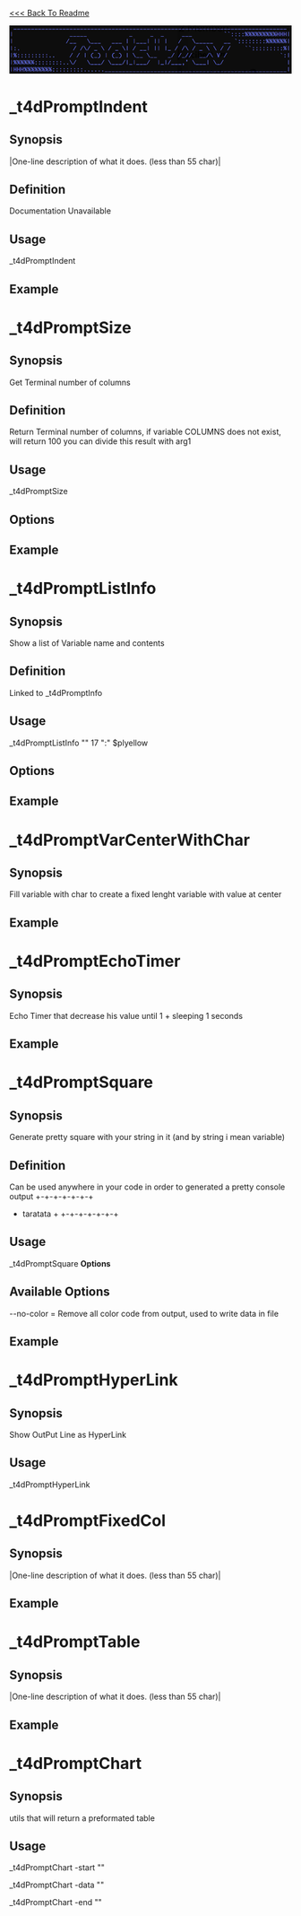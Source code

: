 [<<< Back To Readme](../../../../README.md)
<p align="center">
    <img src="https://github.com/T4D-Suites/T4D-Ressources/blob/master/LogoT4D.png">
</p>

# _t4dPromptIndent

## Synopsis
<p>|One-line description of what it does. (less than 55 char)|</p>


## Definition
<p>

Documentation Unavailable
</p>


## Usage
_t4dPromptIndent <NumberOfIndent> <Content>


## Example
<p>

</p>



# _t4dPromptSize

## Synopsis
<p>Get Terminal number of columns</p>


## Definition
<p>

Return Terminal number of columns, if variable COLUMNS does not exist, will return 100
you can divide this result with arg1
</p>


## Usage
_t4dPromptSize <Arg>


## Options

## Example
<p>

</p>



# _t4dPromptListInfo

## Synopsis
<p>Show a list of Variable name and contents</p>


## Definition
<p>

Linked to _t4dPromptInfo
</p>


## Usage
_t4dPromptListInfo "<List of Variable Names>" 17 ":" $plyellow


## Options

## Example
<p>

</p>



# _t4dPromptVarCenterWithChar

## Synopsis
<p>Fill variable with char to create a fixed lenght variable with value at center</p>


## Example
<p>

</p>



# _t4dPromptEchoTimer

## Synopsis
<p>Echo Timer that decrease his value until 1 + sleeping 1 seconds</p>


## Example
<p>

</p>



# _t4dPromptSquare

## Synopsis
<p>Generate pretty square with your string in it (and by string i mean variable)</p>


## Definition
<p>

Can be used anywhere in your code in order to generated a pretty console output
+-+-+-+-+-+-+
+ taratata  +
+-+-+-+-+-+-+
</p>


## Usage
_t4dPromptSquare **Options** <Args>


## Available Options
--no-color          = Remove all color code from output, used to write data in file


## Example
<p>

</p>



# _t4dPromptHyperLink

## Synopsis
<p>Show OutPut Line as HyperLink</p>


## Usage
_t4dPromptHyperLink <Link> <Name>



# _t4dPromptFixedCol

## Synopsis
<p>|One-line description of what it does. (less than 55 char)|</p>


## Example
<p>

</p>



# _t4dPromptTable

## Synopsis
<p>|One-line description of what it does. (less than 55 char)|</p>


## Example
<p>

</p>



# _t4dPromptChart

## Synopsis
<p>utils that will return a preformated table</p>


## Usage
_t4dPromptChart -start ""

_t4dPromptChart -data  ""

_t4dPromptChart -end   ""




